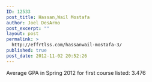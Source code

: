 ```yaml
---
ID: 12533
post_title: Hassan,Wail Mostafa
author: Joel DesArmo
post_excerpt: ""
layout: post
permalink: >
  http://effrtlss.com/hassanwail-mostafa-3/
published: true
post_date: 2012-11-02 20:52:26
---
```

<p>Average GPA in Spring 2012 for first course listed: 3.476</p>